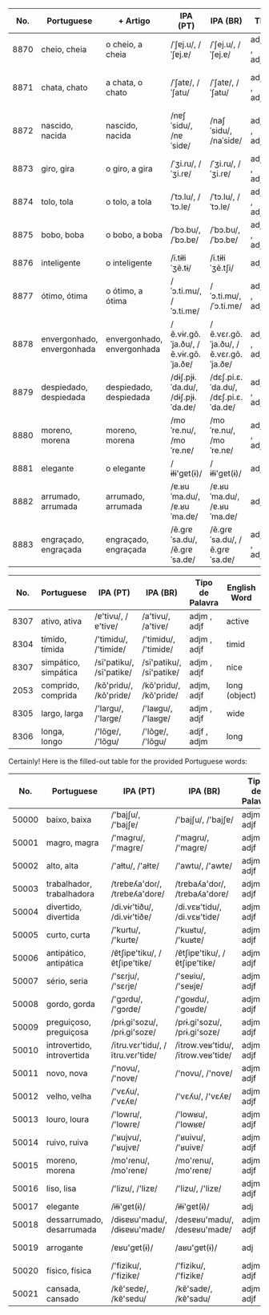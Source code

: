 | No. | Portuguese | + Artigo | IPA (PT) | IPA (BR) | TP | English Word | English IPA | Spanish Word | Spanish IPA |
|-----|------------|----------|----------|----------|----|--------------|-------------|--------------|-------------|
| 8870 | cheio, cheia | o cheio, a cheia | /ˈʃɐj.u/, /ˈʃɐj.ɐ/ | /ˈʃej.u/, /ˈʃej.ɐ/ | adjm , adjf | full | /fʊl/ | lleno, llena | /ˈʎeno/, /ˈʎena/ |
| 8871 | chata, chato | a chata, o chato | /ˈʃatɐ/, /ˈʃatu/ | /ˈʃatɐ/, /ˈʃatu/ | adjf , adjm | annoying | /əˈnɔɪɪŋ/ | molesto, molesta | /moˈlesto/, /moˈlesta/ |
| 8872 | nascido, nacida | nascido, nacida | /nɐʃˈsidu/, /nɐˈsidɐ/ | /naʃˈsidu/, /naˈsidɐ/ | adjm , adjf | born | /bɔrn/ | nacido, nacida | /naˈθiðo/, /naˈθiða/ |
| 8873 | giro, gira | o giro, a gira | /ˈʒi.ɾu/, /ˈʒi.ɾɐ/ | /ˈʒi.ɾu/, /ˈʒi.ɾɐ/ | adjm , adjf | cool | /kuːl/ | chulo, chula | /ˈtʃulo/, /ˈtʃula/ |
| 8874 | tolo, tola | o tolo, a tola | /ˈtɔ.lu/, /ˈtɔ.lɐ/ | /ˈtɔ.lu/, /ˈtɔ.lɐ/ | adjm , adjf | foolish | /ˈfuːlɪʃ/ | tonto, tonta | /ˈtonto/, /ˈtonta/ |
| 8875 | bobo, boba | o bobo, a boba | /ˈbɔ.bu/, /ˈbɔ.bɐ/ | /ˈbɔ.bu/, /ˈbɔ.bɐ/ | adjm , adjf | silly | /ˈsɪli/ | tonto, tonta | /ˈtonto/, /ˈtonta/ |
| 8876 | inteligente | o inteligente | /ĩ.tɨɫiˈʒẽ.tɨ/ | /ĩ.tɨɫiˈʒẽ.tʃi/ | adj | intelligent | /ɪnˈtɛlɪdʒənt/ | inteligente | /inteˈli.xente/ |
| 8877 | ótimo, ótima | o ótimo, a ótima | /ˈɔ.ti.mu/, /ˈɔ.ti.mɐ/ | /ˈɔ.ti.mu/, /ˈɔ.ti.mɐ/ | adjm , adjf | excellent | /ˈɛksələnt/ | óptimo, óptima | /ˈɔptimu/, /ˈɔptima/ |
| 8878 | envergonhado, envergonhada | envergonhado, envergonhada | /ẽ.vɨɾ.ɡõ.ˈja.ðu/, /ẽ.vɨɾ.ɡõ.ˈja.ðɐ/ | /ẽ.vɛɾ.ɡõ.ˈja.ðu/, /ẽ.vɛɾ.ɡõ.ˈja.ðɐ/ | adjm , adjf | embarrassed | /ɪmˈbærɪst/ | avergonzado, avergonzada | /aβerɡonˈθaðo/, /aβerɡonˈθaða/ |
| 8879 | despiedado, despiedada | despiedado, despiedada | /dɨʃ.pjɨ.ˈda.du/, /dɨʃ.pjɨ.ˈda.dɐ/ | /dɛʃ.pi.ɛ.ˈda.du/, /dɛʃ.pi.ɛ.ˈda.dɐ/ | adjm , adjf | ruthless | /ˈruːθlɪs/ | despiadado, despiadada | /despjaˈðado/, /despjaˈðada/ |
| 8880 | moreno, morena | moreno, morena | /moˈre.nu/, /moˈre.nɐ/ | /moˈre.nu/, /moˈre.nɐ/ | adjm , adjf | dark-skinned | /ˈdɑrk ˈskɪnd/ | moreno, morena | /moˈre.no/, /moˈre.na/ |
| 8881 | elegante | o elegante | /ɨɫɨ'ɡɐt(ɨ)/ | /ɨɫɨ'ɡɐt(ɨ)/ | adj | elegant | /ˈɛlɪɡənt/ | elegante | /eˈleɡante/ |
| 8882 | arrumado, arrumada | arrumado, arrumada | /ɐ.ʁuˈma.du/, /ɐ.ʁuˈma.dɐ/ | /ɐ.ʁuˈma.du/, /ɐ.ʁuˈma.dɐ/ | adj | tidy | /ˈtaɪdi/ | arreglado, arreglada | /areˈɣlaðo/, /areˈɣlaða/ |
| 8883 | engraçado, engraçada | engraçado, engraçada | /ẽ.ɡɾɐˈsa.du/, /ẽ.ɡɾɐˈsa.dɐ/ | /ẽ.ɡɾɐˈsa.du/, /ẽ.ɡɾɐˈsa.dɐ/ | adjm , adjf | funny | /ˈfʌni/ | gracioso, graciosa | /ɡɾaˈθjoso/, /ɡɾaˈθjosa/ |


| No. | Portuguese | IPA (PT) | IPA (BR) | Tipo de Palavra | English Word | English IPA | Spanish Word | Spanish IPA |
|-----|------------|----------|----------|-----------------|--------------|-------------|--------------|-------------|
| 8307 | ativo, ativa | /ɐ'tivu/, /ɐ'tivɐ/ | /a'tivu/, /a'tivɐ/ | adjm , adjf | active | /'æktɪv/ | activo, activa | /ak'tiβo/, /ak'tiβa/ |
| 8304 | tímido, tímida | /'timidu/, /'timidɐ/ | /'timidu/, /'timidɐ/ | adjm , adjf | timid | /'tɪmɪd/ | tímido, tímida | /'timiðo/, /'timiða/ |
| 8307 | simpático, simpática | /sĩ'patiku/, /sĩ'patikɐ/ | /sĩ'patiku/, /sĩ'patikɐ/ | adjm , adjf | nice | /naɪs/ | simpático, simpática | /sim'patiko/, /sim'patika/ |
| 2053 | comprido, comprida | /kõ'pɾidu/, /kõ'pɾidɐ/ | /kõ'pɾidu/, /kõ'pɾidɐ/ | adjm, adjf | long (object) | /lɔŋ/ | largo, larga | /'laɾɡo/, /'laɾɡa/ |
| 8305 | largo, larga | /'laɾɡu/, /'laɾɡɐ/ | /'laʁgu/, /'laʁɡɐ/ | adjm , adjf | wide | /waɪd/ | ancho, ancha | /'antʃo/, /'antʃa/ |
| 8306 | longa, longo | /'lõɡɐ/, /'lõɡu/ | /'lõɡɐ/, /'lõɡu/ | adjf , adjm | long | /lɔŋ/ | largo, larga | /'laɾɡo/, /'laɾɡa/ |



Certainly! Here is the filled-out table for the provided Portuguese words:

| No. | Portuguese | IPA (PT) | IPA (BR) | Tipo de Palavra | English Word | English IPA | Spanish Word | Spanish IPA |
|-----|------------|----------|----------|-----------------|--------------|-------------|--------------|-------------|
| 50000 | baixo, baixa | /'bajʃu/, /'bajʃɐ/ | /'bajʃu/, /'bajʃɐ/ | adjm , adjf | short | /ʃɔːrt/ | bajo, baja | /'baxo/, /'baxa/ |
| 50001 | magro, magra | /'maɡɾu/, /'maɡɾɐ/ | /'maɡɾu/, /'maɡɾɐ/ | adjm , adjf | thin | /θɪn/ | delgado, delgada | /delˈɣaðo/, /delˈɣaða/ |
| 50002 | alto, alta | /'aɫtu/, /'aɫtɐ/ | /'awtu/, /'awtɐ/ | adjm , adjf | tall | /tɔːl/ | alto, alta | /'alto/, /'alta/ |
| 50003 | trabalhador, trabalhadora | /tɾɐbɐʎa'doɾ/, /tɾɐbɐʎa'doɾɐ/ | /tɾɐbaʎa'doɾ/, /tɾɐbaʎa'doɾɐ/ | adjm , adjf | hardworking | /ˈhɑːrdˌwɜːrkɪŋ/ | trabajador, trabajadora | /tɾaβaxaˈðoɾ/, /tɾaβaxaˈðoɾa/ |
| 50004 | divertido, divertida | /di.vɨɾ'tiðu/, /di.vɨɾ'tiðɐ/ | /di.vɛʁ'tidu/, /di.vɛʁ'tidɐ/ | adjm , adjf | fun | /fʌn/ | divertido, divertida | /diβeɾˈtiðo/, /diβeɾˈtiða/ |
| 50005 | curto, curta | /'kuɾtu/, /'kuɾtɐ/ | /'kuʁtu/, /'kuʁtɐ/ | adjm , adjf | short | /ʃɔːrt/ | corto, corta | /'koɾto/, /'koɾta/ |
| 50006 | antipático, antipática | /ɐ̃tʃipɐ'tiku/, /ɐ̃tʃipɐ'tikɐ/ | /ɐ̃tʃipɐ'tiku/, /ɐ̃tʃipɐ'tikɐ/ | adjm , adjf | unfriendly | /ʌnˈfrɛndli/ | antipático, antipática | /anti'patiko/, /anti'patika/ |
| 50007 | sério, seria | /'sɛɾju/, /'sɛɾjɐ/ | /'seʁiu/, /'seʁjɐ/ | adjm , adjf | serious | /ˈsɪriəs/ | serio, seria | /'seɾjo/, /'seɾja/ |
| 50008 | gordo, gorda | /'ɡɔɾdu/, /'ɡɔɾdɐ/ | /'ɡoʁdu/, /'ɡoʁdɐ/ | adjm , adjf | fat | /fæt/ | gordo, gorda | /'goɾðo/, /'goɾða/ |
| 50009 | preguiçoso, preguiçosa | /pɾɨ.ɡi'sozu/, /pɾɨ.ɡi'sozɐ/ | /pɾɨ.ɡi'sozu/, /pɾɨ.ɡi'sozɐ/ | adjm , adjf | lazy | /ˈleɪzi/ | perezoso, perezosa | /peɾe'θoso/, /peɾe'θosa/ |
| 50010 | introvertido, introvertida | /ĩtɾu.vɛɾ'tidu/, /ĩtɾu.vɛɾ'tidɐ/ | /ĩtɾow.veʁ'tidu/, /ĩtɾow.veʁ'tidɐ/ | adjm , adjf | introverted | /ˌɪntrəˈvɜrtɪd/ | introvertido, introvertida | /introβer'tiðo/, /introβer'tiða/ |
| 50011 | novo, nova | /'novu/, /'novɐ/ | /'novu/, /'novɐ/ | adjm , adjf | new | /nuː/ | nuevo, nueva | /'nweβo/, /'nweβa/ |
| 50012 | velho, velha | /'vɛʎu/, /'vɛʎɐ/ | /'vɛʎu/, /'vɛʎɐ/ | adjm , adjf | old | /oʊld/ | viejo, vieja | /'bje.xo/, /'bje.xa/ |
| 50013 | louro, loura | /'lowɾu/, /'lowɾɐ/ | /'lowʁu/, /'lowʁɐ/ | adjm , adjf | blond | /blɒnd/ | rubio, rubia | /'ruβjo/, /'ruβja/ |
| 50014 | ruivo, ruiva | /'ʁujvu/, /'ʁujvɐ/ | /'ʁuivu/, /'ʁuivɐ/ | adjm , adjf | red-haired | /ˈrɛdˌhɛrd/ | pelirrojo, pelirroja | /peˈli'rroxo/, /peˈli'rroxa/ |
| 50015 | moreno, morena | /mo'ɾenu/, /mo'ɾenɐ/ | /mo'ɾenu/, /mo'ɾenɐ/ | adjm , adjf | dark-haired | /ˈdɑːrk ˈhɛrd/ | moreno, morena | /mo'ɾeno/, /mo'ɾena/ |
| 50016 | liso, lisa | /'lizu/, /'lizɐ/ | /'lizu/, /'lizɐ/ | adjm , adjf | straight | /streɪt/ | liso, lisa | /'liso/, /'lisa/ |
| 50017 | elegante | /ɨɫɨ'ɡɐt(ɨ)/ | /ɨɫɨ'ɡɐt(ɨ)/ | adj | elegant | /ˈɛlɪɡənt/ | elegante | /ele'ɣante/ |
| 50018 | dessarrumado, desarrumada | /dɨsɐʁu'madu/, /dɨsɐʁu'madɐ/ | /desɐʁu'madu/, /desɐʁu'madɐ/ | adjm , adjf | messy | /ˈmɛsi/ | desordenado, desordenada | /desoɾðe'nado/, /desoɾðe'nada/ |
| 50019 | arrogante | /ɐʁu'ɡɐt(ɨ)/ | /aʁu'ɡɐt(ɨ)/ | adj | arrogant | /ˈærəɡənt/ | arrogante | /aro'ɣante/ |
| 50020 | físico, física | /'fiziku/, /'fizikɐ/ | /'fiziku/, /'fizikɐ/ | adjm , adjf | physical | /ˈfɪzɪkəl/ | físico, física | /'fisiko/, /'fisika/ |
| 50021 | cansada, cansado | /kɐ̃'sɐdɐ/, /kɐ̃'sɐdu/ | /kɐ̃'sadɐ/, /kɐ̃'sadu/ | adjm , adjf | tired | /ˈtaɪərd/ | cansado, cansada | /kan'saðo/, /kan'saða/ |

